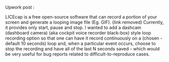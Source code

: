 Upwork post : 

LICEcap is a free open-source software that can record a portion of your screen and generate a looping image file (Eg. GIF). (link removed) Currently, it provides only start, pause and stop. I wanted to add a dashcam (dashboard camera) (aka cockpit voice recorder black-box) style loop recording option so that one can have it record continuously on a (chosen - default 10 seconds) loop and, when a particular event occurs, choose to stop the recording and have all of the last N seconds saved - which would be very useful for bug reports related to difficult-to-reproduce cases.
